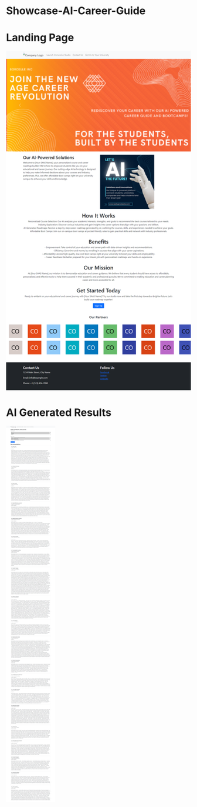 # Showcase-AI-Career-Guide
# Landing Page
![Landing Page](https://github.com/Upal113/Showcase-AI-Career-Guide/blob/main/Your-Company.png)
# AI Generated Results
![AI Generated Result](https://github.com/Upal113/Showcase-AI-Career-Guide/blob/main/ResultsPageMyApp.png)
